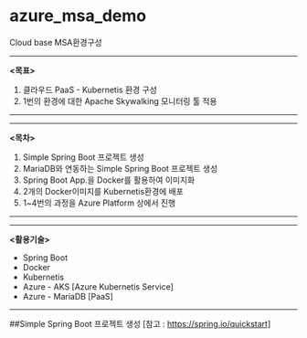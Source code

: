 # azure_msa_demo
Cloud base MSA환경구성

***
**<목표>**
1) 클라우드 PaaS - Kubernetis 환경 구성
2) 1번의 환경에 대한 Apache Skywalking 모니터링 툴 적용
***

***
**<목차>**
1) Simple Spring Boot 프로젝트 생성
2) MariaDB와 연동하는 Simple Spring Boot 프로젝트 생성
3) Spring Boot App.을 Docker를 활용하여 이미지화
4) 2개의 Docker이미지를 Kubernetis환경에 배포
5) 1~4번의 과정을 Azure Platform 상에서 진행
***

***
**<활용기술>**
   - Spring Boot
   - Docker
   - Kubernetis
   - Azure - AKS [Azure Kubernetis Service]
   - Azure - MariaDB [PaaS]
***


##Simple Spring Boot 프로젝트 생성
[참고 : https://spring.io/quickstart]
